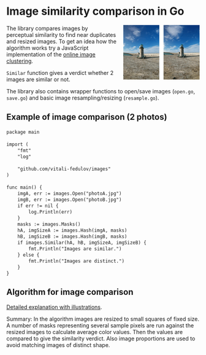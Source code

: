 # Image similarity comparison in Go

<img align="right" style="margin-left:18px" src="logo.gif">

The library compares images by perceptual similarity to find near duplicates and
resized images. To get an idea how the algorithm works try a JavaScript implementation of the [online image clustering](https://www.similar.pictures).

`Similar` function gives a verdict whether 2 images are similar or not.

The library also contains wrapper functions to open/save images (`open.go`,
`save.go`) and basic image resampling/resizing (`resample.go`).

## Example of image comparison (2 photos)
```
package main

import (
	"fmt"
	"log"

	"github.com/vitali-fedulov/images"
)

func main() {
	imgA, err := images.Open("photoA.jpg")
	imgB, err := images.Open("photoB.jpg")
	if err != nil {
		log.Println(err)
	}
	masks := images.Masks()
	hA, imgSizeA := images.Hash(imgA, masks)
	hB, imgSizeB := images.Hash(imgB, masks)
	if images.Similar(hA, hB, imgSizeA, imgSizeB) {
		fmt.Println("Images are similar.")
	} else {
		fmt.Println("Images are distinct.")
	}
}
```

## Algorithm for image comparison

[Detailed explanation with illustrations](https://www.similar.pictures/algorithm-for-perceptual-image-comparison.html).

Summary: In the algorithm images are resized to small squares of fixed size.
A number of masks representing several sample pixels are run against the resized
images to calculate average color values. Then the values are compared to
give the similarity verdict. Also image proportions are used to avoid matching
images of distinct shape.
